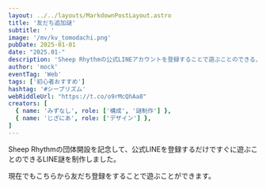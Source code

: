 ```yaml
---
layout: ../../layouts/MarkdownPostLayout.astro
title: '友だち追加謎'
subtitle: ' '
image: '/mv/kv_tomodachi.png'
pubDate: 2025-01-01
date: "2025.01-"
description: 'Sheep Rhythmの公式LINEアカウントを登録することで遊ぶことのできる、団体開設を記念するLINE謎です。'
author: 'mock'
eventTag: 'Web'
tags: ['初心者おすすめ']
hashtag: '#シープリズム'
webRiddleUrl: "https://t.co/o9rMcQhAa8"
creators: [
  { name: 'みずなし', role: ['構成', '謎制作'] },
  { name: 'じざにあ', role: ['デザイン'] },
]
---
```

Sheep Rhythmの団体開設を記念して、公式LINEを登録するだけですぐに遊ぶことのできるLINE謎を制作しました。

現在でもこちらから友だち登録をすることで遊ぶことができます。
